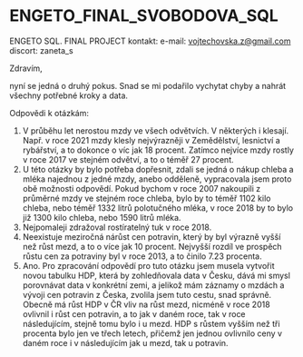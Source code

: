 # ENGETO_FINAL_SVOBODOVA_SQL
ENGETO SQL. FINAL PROJECT
kontakt: e-mail: vojtechovska.z@gmail.com
discort: zaneta_s 

Zdravím,

nyní se jedná o druhý pokus. Snad se mi podařilo vychytat chyby a nahrát všechny potřebné kroky a data.

Odpovědi k otázkám:
1. V průběhu let nerostou mzdy ve všech odvětvích. V některých i klesají. Např. v roce 2021 mzdy klesly nejvýrazněji v Zemědělství, lesnictví a rybářství, a to dokonce o víc jak 18 procent. Zatímco nejvíce mzdy rostly v roce 2017 ve stejném odvětví, a to o téměř 27 procent.
2. U této otázky by bylo potřeba dopřesnit, zdali se jedná o nákup chleba a mléka najednou z jedné mzdy, anebo odděleně, vypracovala jsem proto obě možnosti odpovědí. Pokud bychom v roce 2007 nakoupili z průměrné mzdy ve stejném roce chleba, bylo by to téměř 1102 kilo chleba, nebo téměř 1332 litrů polotučného mléka, v roce 2018 by to bylo již 1300 kilo chleba, nebo 1590 litrů mléka.
3. Nejpomaleji zdražoval rostíratelný tuk v roce 2018.
4. Neexistuje meziročná nárůst cen potravin, který by byl výrazně vyšší než růst mezd, a to o více jak 10 procent. Nejvyšší rozdíl ve prospěch růstu cen za potraviny byl v roce 2013, a to činilo 7.23 procenta.
5. Ano. Pro zpracování odpovědí pro tuto otázku jsem musela vytvořit novou tabulku HDP, která by zohledňovala data v Česku, dává mi smysl porovnávat data v konkrétní zemi, a jelikož mám záznamy o mzdách a vývoji cen potravin z Česka, zvolila jsem tuto cestu, snad správně. Obecně má růst HDP v ČR vliv na růst mezd, nicméně v roce 2018 ovlivnil i růst cen potravin, a to jak v daném roce, tak v roce následujícím, stejně tomu bylo i u mezd. HDP s růstem vyšším než tři procenta bylo jen ve třech letech, přičemž jen jednou ovlivnilo ceny v daném roce i v následujícím jak u mezd, tak u potravin.

